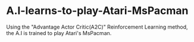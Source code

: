 # A.I-learns-to-play-Atari-MsPacman
Using the "Advantage Actor Critic(A2C)" Reinforcement Learning method, the A.I is trained to play Atari's MsPacman.
